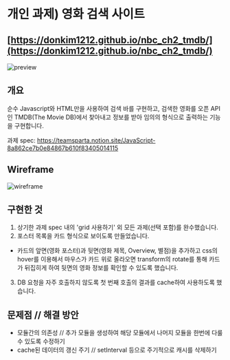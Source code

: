 # 개인 과제) 영화 검색 사이트
## [https://donkim1212.github.io/nbc_ch2_tmdb/](https://donkim1212.github.io/nbc_ch2_tmdb/)

![preview](https://github.com/donkim1212/nbc_ch2_tmdb/assets/32076275/26104eea-3e08-4b56-8163-84c726c4d1dc)
## 개요
순수 Javascript와 HTML만을 사용하여 검색 바를 구현하고, 검색한 영화를
오픈 API인 TMDB(The Movie DB)에서 찾아내고 정보를 받아 임의의 형식으로
출력하는 기능을 구현합니다.

과제 spec:
https://teamsparta.notion.site/JavaScript-8a862ce7b0e84867b610f83405014115

## Wireframe
![wireframe](https://github.com/donkim1212/nbc_ch2_tmdb/assets/32076275/1f12b0c6-a6f5-42c5-881e-93f0c99b9df5)

## 구현한 것
1. 상기한 과제 spec 내의 'grid 사용하기' 외 모든 과제(선택 포함)를 완수했습니다.
2. 포스터 목록을 카드 형식으로 보이도록 만들었습니다.
 - 카드의 앞면(영화 포스터)과 뒷면(영화 제목, Overview, 별점)을 추가하고 css의 hover를 이용해서
   마우스가 카드 위로 올라오면 transform의 rotate를 통해 카드가 뒤집히게 하여 뒷면의 영화 정보를 확인할 수 있도록 했습니다.
3. DB 요청을 자주 호출하지 않도록 첫 번째 호출의 결과를 cache하여 사용하도록 했습니다.

## 문제점 // 해결 방안
 - 모듈간의 의존성 // 추가 모듈을 생성하여 해당 모듈에서 나머지 모듈을 한번에 다룰 수 있도록 수정하기
 - cache된 데이터의 갱신 주기 // setInterval 등으로 주기적으로 캐시를 삭제하기




